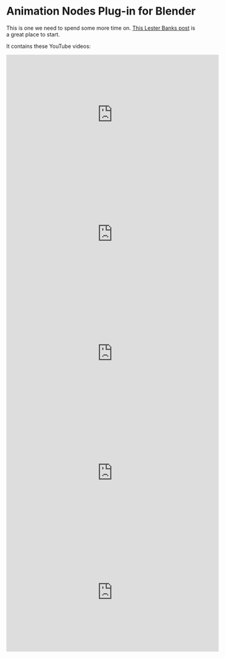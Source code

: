 # Animation Nodes Plug-in for Blender

This is one we need to spend some more time on. [This Lester Banks post](https://lesterbanks.com/2018/12/animation-nodes-blender-2-8/) is a great place to start.

It contains these YouTube videos:

<iframe width="560" height="315" src="https://www.youtube.com/embed/HQi2BqlQtnI" frameborder="0" allow="accelerometer; autoplay; encrypted-media; gyroscope; picture-in-picture" allowfullscreen></iframe>

<iframe width="560" height="315" src="https://www.youtube.com/embed/GQyBF9FLwbA" frameborder="0" allow="accelerometer; autoplay; encrypted-media; gyroscope; picture-in-picture" allowfullscreen></iframe>

<iframe width="560" height="315" src="https://www.youtube.com/embed/nZImbY30Mus" frameborder="0" allow="accelerometer; autoplay; encrypted-media; gyroscope; picture-in-picture" allowfullscreen></iframe>

<iframe width="560" height="315" src="https://www.youtube.com/embed/Mken9DlkL9E" frameborder="0" allow="accelerometer; autoplay; encrypted-media; gyroscope; picture-in-picture" allowfullscreen></iframe>

<iframe width="560" height="315" src="https://www.youtube.com/embed/0TVGnTiYhwQ" frameborder="0" allow="accelerometer; autoplay; encrypted-media; gyroscope; picture-in-picture" allowfullscreen></iframe>
